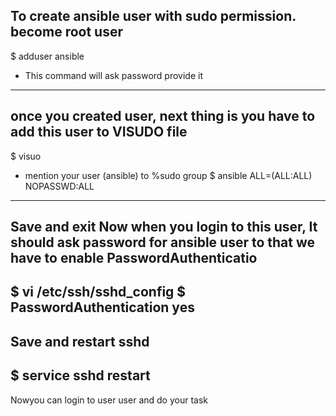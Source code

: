 To create ansible user with sudo permission.
become root user
---
   $ adduser ansible
   - This command will ask password provide it
---
once you created user, next thing is you have to add this user to VISUDO file
---
   $ visuo
   - mention your user (ansible) to %sudo group
   $ ansible  ALL=(ALL:ALL) NOPASSWD:ALL
---
Save and exit
Now when you login to this user, It should ask password for ansible user to that we have to enable PasswordAuthenticatio
---
   $ vi /etc/ssh/sshd_config
   $ PasswordAuthentication yes
---
Save and restart sshd
---
   $ service sshd restart
---
Nowyou can login to user user and do your task
   
